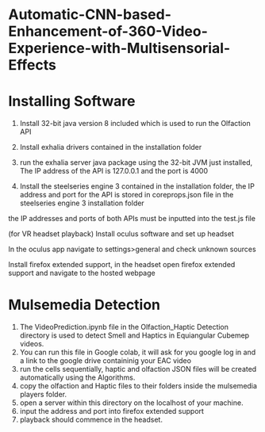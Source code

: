 # Automatic-CNN-based-Enhancement-of-360-Video-Experience-with-Multisensorial-Effects

# Installing Software 

1. Install 32-bit java version 8 included which is used to run the Olfaction API

2. Install exhalia drivers contained in the installation folder  

3. run the exhalia server java package using the 32-bit JVM just installed, The IP address of the 
API is 127.0.0.1 and the port is 4000

4. Install the steelseries engine 3 contained in the installation folder, the IP address and port 
for the API is stored in coreprops.json file in the steelseries engine 3 installation folder

the IP addresses and ports of both APIs must be inputted into the test.js file


(for VR headset playback)
Install oculus software and set up headset

In the oculus app navigate to settings>general and check unknown sources

Install firefox extended support, in the headset open firefox extended support and navigate to the hosted webpage

# Mulsemedia Detection

1.  The VideoPrediction.ipynb file in the Olfaction_Haptic Detection directory is used to detect Smell and Haptics in Equiangular Cubemep videos.
2.  You can run this file in Google colab, it will ask for you google log in and a link to the google drive containinig your EAC video
3.  run the cells sequentially, haptic and olfaction JSON files will be created automatically using the Algorithms.
4.  copy the olfaction and Haptic files to their folders inside the mulsemedia players folder.
5.  open a server within this directory on the localhost of your machine.
6.  input the address and port into firefox extended support
7.  playback should commence in the headset.
